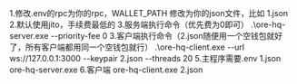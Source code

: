 1.修改.env的rpc为你的rpc，WALLET_PATH 修改为你的json文件，比如 1.json
2.默认使用jito，手续费最低的
3.服务端执行命令（优先费为0即可） .\ore-hq-server.exe --priority-fee 0
3.客户端执行命令（2.json随便用一个空钱包就好了，所有客户端都用同一个空钱包就行） .\ore-hq-client.exe --url ws://127.0.0.1:3000 --keypair 2.json --threads 20
5.主程序需要.env 1.json ore-hq-server.exe
6.客户端 ore-hq-client.exe 2.json

